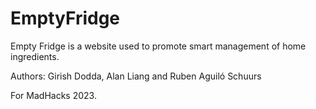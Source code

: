 # EmptyFridge

Empty Fridge is a website used to promote smart management of home ingredients.

Authors: Girish Dodda, Alan Liang and Ruben Aguiló Schuurs

For MadHacks 2023.
